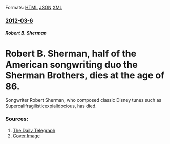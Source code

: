 
Formats: [HTML](/news/2012/03/6/robert-b-sherman-half-of-the-american-songwriting-duo-the-sherman-brothers-dies-at-the-age-of-86.html)  [JSON](/news/2012/03/6/robert-b-sherman-half-of-the-american-songwriting-duo-the-sherman-brothers-dies-at-the-age-of-86.json)  [XML](/news/2012/03/6/robert-b-sherman-half-of-the-american-songwriting-duo-the-sherman-brothers-dies-at-the-age-of-86.xml)  

### [2012-03-6](/news/2012/03/6/index.md)

##### Robert B. Sherman
# Robert B. Sherman, half of the American songwriting duo the Sherman Brothers, dies at the age of 86. 

Songwriter Robert Sherman, who composed classic Disney tunes such as Supercalifragilisticexpialidocious, has died.


### Sources:

1. [The Daily Telegraph](http://www.telegraph.co.uk/culture/film/film-news/9125632/Mary-Poppins-songwriter-Robert-Sherman-dies.html)
1. [Cover Image](http://i.telegraph.co.uk/multimedia/archive/02160/sherman1_2160112a.jpg)
